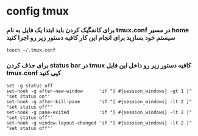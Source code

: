 # config tmux

### برای کانفگیک کردن باید ابتدا یک فایل به نام tmux.conf در مسیر home سیستم خود بسازید برای انجام این کار کافیه دستور زیر رو اجرا کنید

```
touch ~/.tmux.conf
```

### برای حذف کردن status bar در tmux کافیه دستور زیر رو داخل این فایل  tmux.conf کپی کنید

```
set -g status off
set-hook -g after-new-window      'if "[ #{session_windows} -gt 1 ]" "set status on"'
set-hook -g after-kill-pane       'if "[ #{session_windows} -lt 2 ]" "set status off"'
set-hook -g pane-exited           'if "[ #{session_windows} -lt 2 ]" "set status off"'
set-hook -g window-layout-changed 'if "[ #{session_windows} -lt 2 ]" "set status off"'
```
